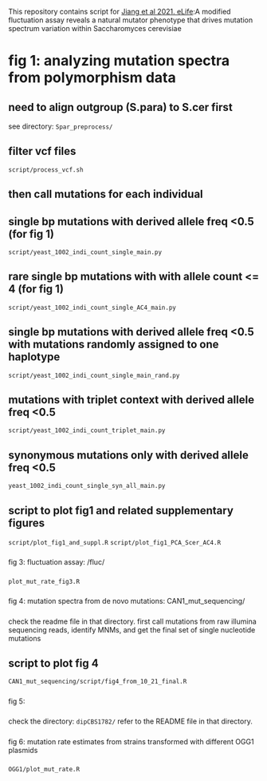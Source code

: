 This repository contains script for [Jiang et al 2021. eLife](https://elifesciences.org/articles/68285):A modified fluctuation assay reveals a natural mutator phenotype that drives mutation spectrum variation within Saccharomyces cerevisiae

# fig 1: analyzing mutation spectra from polymorphism data  


## need to align outgroup (S.para) to S.cer first
see directory: `Spar_preprocess/`

## filter vcf files
`script/process_vcf.sh`

## then call mutations for each individual
## single bp mutations with derived allele freq <0.5 (for fig 1)
`script/yeast_1002_indi_count_single_main.py`
## rare single bp mutations with with allele count <= 4 (for fig 1)
`script/yeast_1002_indi_count_single_AC4_main.py`

## single bp mutations with derived allele freq <0.5 with mutations randomly assigned to one haplotype
`script/yeast_1002_indi_count_single_main_rand.py`

## mutations with triplet context with derived allele freq <0.5
`script/yeast_1002_indi_count_triplet_main.py`

## synonymous mutations only with derived allele freq <0.5
`yeast_1002_indi_count_single_syn_all_main.py`

## script to plot fig1 and related supplementary figures
`script/plot_fig1_and_suppl.R`
`script/plot_fig1_PCA_Scer_AC4.R`

#####
fig 3: fluctuation assay: /fluc/
#####
`plot_mut_rate_fig3.R`

#####
fig 4: mutation spectra from de novo mutations: CAN1_mut_sequencing/ 
#####
check the readme file in that directory. first call mutations from raw illumina sequencing reads, identify MNMs, and get the final set of single nucleotide mutations

## script to plot fig 4
`CAN1_mut_sequencing/script/fig4_from_10_21_final.R`

#####
fig 5: 
#####
check the directory: `dipCBS1782/`
refer to the README file in that directory. 

#####
fig 6: mutation rate estimates from strains transformed with different OGG1 plasmids
#####
`OGG1/plot_mut_rate.R`
